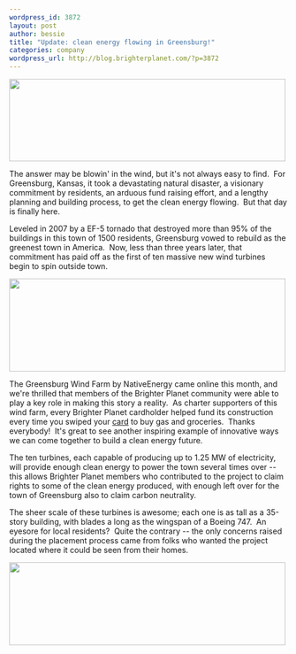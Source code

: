```yaml
--- 
wordpress_id: 3872
layout: post
author: bessie
title: "Update: clean energy flowing in Greensburg!"
categories: company
wordpress_url: http://blog.brighterplanet.com/?p=3872
---
```

<img class="alignnone" title="greensburg turbine construction" src="http://farm3.static.flickr.com/2701/4423365600_0a8a90e64a.jpg" alt="" width="500" height="149" />

The answer may be blowin' in the wind, but it's not always easy to find.  For Greensburg, Kansas, it took a devastating natural disaster, a visionary commitment by residents, an arduous fund raising effort, and a lengthy planning and building process, to get the clean energy flowing.  But that day is finally here.

Leveled in 2007 by a EF-5 tornado that destroyed more than 95% of the buildings in this town of 1500 residents, Greensburg vowed to rebuild as the greenest town in America.  Now, less than three years later, that commitment has paid off as the first of ten massive new wind turbines begin to spin outside town.

<img class="alignnone" title="greensburg tornato devastation" src="http://farm5.static.flickr.com/4025/4423383366_7ecc3d3367.jpg" alt="" width="500" height="168" />

The Greensburg Wind Farm by NativeEnergy came online this month, and we're thrilled that members of the Brighter Planet community were able to play a key role in making this story a reality.  As charter supporters of this wind farm, every Brighter Planet cardholder helped fund its construction every time you swiped your <a href="http://brighterplanet.com/products/debit_card">card</a> to buy gas and groceries.  Thanks everybody!  It's great to see another inspiring example of innovative ways we can come together to build a clean energy future.

The ten turbines, each capable of producing up to 1.25 MW of electricity, will provide enough clean energy to power the town several times over -- this allows Brighter Planet members who contributed to the project to claim rights to some of the clean energy produced, with enough left over for the town of Greensburg also to claim carbon neutrality.

The sheer scale of these turbines is awesome; each one is as tall as a 35-story building, with blades a long as the wingspan of a Boeing 747.  An eyesore for local residents?  Quite the contrary -- the only concerns raised during the placement process came from folks who wanted the project located where it could be seen from their homes.

<img class="alignnone" title="greensburg turbines" src="http://farm5.static.flickr.com/4032/4423362762_b97f7313c3.jpg" alt="" width="500" height="150" />
